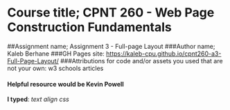 # Course title; CPNT 260 - Web Page Construction Fundamentals
##Assignment name; Assignment 3 - Full-page Layout
###Author name; Kaleb Berhane
###GH Pages site: https://kaleb-cpu.github.io/cpnt260-a3-Full-Page-Layout/
###Attributions for code and/or assets you used that are not your own: w3 schools articles
#### Helpful resource would be Kevin Powell
  **I typed**: *text align css*
